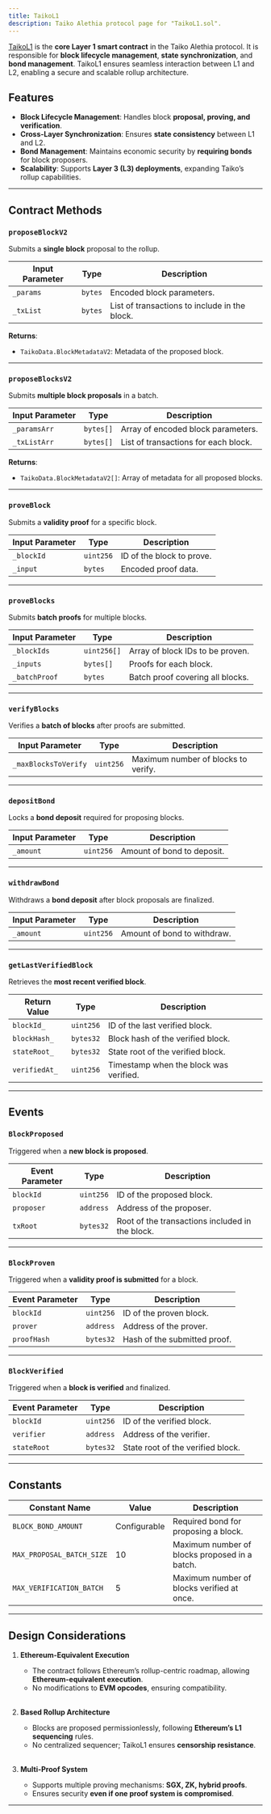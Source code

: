 ```yaml
---
title: TaikoL1
description: Taiko Alethia protocol page for "TaikoL1.sol".
---
```


[TaikoL1](https://github.com/taikoxyz/taiko-mono/blob/taiko-alethia-protocol-v1.12.0/packages/protocol/contracts/layer1/based/TaikoL1.sol) is the **core Layer 1 smart contract** in the Taiko Alethia protocol. It is responsible for **block lifecycle management**, **state synchronization**, and **bond management**. TaikoL1 ensures seamless interaction between L1 and L2, enabling a secure and scalable rollup architecture.

## Features

- **Block Lifecycle Management**: Handles block **proposal, proving, and verification**.
- **Cross-Layer Synchronization**: Ensures **state consistency** between L1 and L2.
- **Bond Management**: Maintains economic security by **requiring bonds** for block proposers.
- **Scalability**: Supports **Layer 3 (L3) deployments**, expanding Taiko’s rollup capabilities.

---

## Contract Methods

### `proposeBlockV2`

Submits a **single block** proposal to the rollup.

| Input Parameter | Type    | Description                                   |
| --------------- | ------- | --------------------------------------------- |
| `_params`       | `bytes` | Encoded block parameters.                     |
| `_txList`       | `bytes` | List of transactions to include in the block. |

**Returns**:

- `TaikoData.BlockMetadataV2`: Metadata of the proposed block.

---

### `proposeBlocksV2`

Submits **multiple block proposals** in a batch.

| Input Parameter | Type      | Description                          |
| --------------- | --------- | ------------------------------------ |
| `_paramsArr`    | `bytes[]` | Array of encoded block parameters.   |
| `_txListArr`    | `bytes[]` | List of transactions for each block. |

**Returns**:

- `TaikoData.BlockMetadataV2[]`: Array of metadata for all proposed blocks.

---

### `proveBlock`

Submits a **validity proof** for a specific block.

| Input Parameter | Type      | Description               |
| --------------- | --------- | ------------------------- |
| `_blockId`      | `uint256` | ID of the block to prove. |
| `_input`        | `bytes`   | Encoded proof data.       |

---

### `proveBlocks`

Submits **batch proofs** for multiple blocks.

| Input Parameter | Type        | Description                      |
| --------------- | ----------- | -------------------------------- |
| `_blockIds`     | `uint256[]` | Array of block IDs to be proven. |
| `_inputs`       | `bytes[]`   | Proofs for each block.           |
| `_batchProof`   | `bytes`     | Batch proof covering all blocks. |

---

### `verifyBlocks`

Verifies a **batch of blocks** after proofs are submitted.

| Input Parameter      | Type      | Description                         |
| -------------------- | --------- | ----------------------------------- |
| `_maxBlocksToVerify` | `uint256` | Maximum number of blocks to verify. |

---

### `depositBond`

Locks a **bond deposit** required for proposing blocks.

| Input Parameter | Type      | Description                |
| --------------- | --------- | -------------------------- |
| `_amount`       | `uint256` | Amount of bond to deposit. |

---

### `withdrawBond`

Withdraws a **bond deposit** after block proposals are finalized.

| Input Parameter | Type      | Description                 |
| --------------- | --------- | --------------------------- |
| `_amount`       | `uint256` | Amount of bond to withdraw. |

---

### `getLastVerifiedBlock`

Retrieves the **most recent verified block**.

| Return Value  | Type      | Description                            |
| ------------- | --------- | -------------------------------------- |
| `blockId_`    | `uint256` | ID of the last verified block.         |
| `blockHash_`  | `bytes32` | Block hash of the verified block.      |
| `stateRoot_`  | `bytes32` | State root of the verified block.      |
| `verifiedAt_` | `uint256` | Timestamp when the block was verified. |

---

## Events

### `BlockProposed`

Triggered when a **new block is proposed**.

| Event Parameter | Type      | Description                                     |
| --------------- | --------- | ----------------------------------------------- |
| `blockId`       | `uint256` | ID of the proposed block.                       |
| `proposer`      | `address` | Address of the proposer.                        |
| `txRoot`        | `bytes32` | Root of the transactions included in the block. |

---

### `BlockProven`

Triggered when a **validity proof is submitted** for a block.

| Event Parameter | Type      | Description                  |
| --------------- | --------- | ---------------------------- |
| `blockId`       | `uint256` | ID of the proven block.      |
| `prover`        | `address` | Address of the prover.       |
| `proofHash`     | `bytes32` | Hash of the submitted proof. |

---

### `BlockVerified`

Triggered when a **block is verified** and finalized.

| Event Parameter | Type      | Description                       |
| --------------- | --------- | --------------------------------- |
| `blockId`       | `uint256` | ID of the verified block.         |
| `verifier`      | `address` | Address of the verifier.          |
| `stateRoot`     | `bytes32` | State root of the verified block. |

---

## Constants

| Constant Name             | Value        | Description                                   |
| ------------------------- | ------------ | --------------------------------------------- |
| `BLOCK_BOND_AMOUNT`       | Configurable | Required bond for proposing a block.          |
| `MAX_PROPOSAL_BATCH_SIZE` | 10           | Maximum number of blocks proposed in a batch. |
| `MAX_VERIFICATION_BATCH`  | 5            | Maximum number of blocks verified at once.    |

---

## Design Considerations

1. **Ethereum-Equivalent Execution**

   - The contract follows Ethereum’s rollup-centric roadmap, allowing **Ethereum-equivalent execution**.
   - No modifications to **EVM opcodes**, ensuring compatibility.

    </br>

2. **Based Rollup Architecture**

   - Blocks are proposed permissionlessly, following **Ethereum’s L1 sequencing** rules.
   - No centralized sequencer; TaikoL1 ensures **censorship resistance**.

    </br>

3. **Multi-Proof System**

   - Supports multiple proving mechanisms: **SGX, ZK, hybrid proofs**.
   - Ensures security **even if one proof system is compromised**.

---
